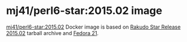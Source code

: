 mj41/perl6-star:2015.02 image
=============================

[mj41/perl6-star:2015.02](https://registry.hub.docker.com/u/mj41/perl6-star/) Docker image
is based on [Rakudo Star Release 2015.02](http://rakudo.org/2015/02/21/announce-rakudo-star-release-2015-02/)
tarball archive and [Fedora 21](https://registry.hub.docker.com/_/fedora/).